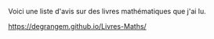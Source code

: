 Voici une liste d'avis sur des livres mathématiques que j'ai lu.

https://degrangem.github.io/Livres-Maths/
